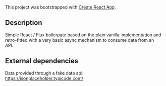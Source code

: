 This project was bootstrapped with [Create React App](https://github.com/facebookincubator/create-react-app).

## Description

Simple React / Flux boilerpate based on the plain vanilla implementation 
and retro-fitted with a very basic async mechanism to consume data from an API.

## External dependencies

Data provided through a fake data api:
https://jsonplaceholder.typicode.com/

